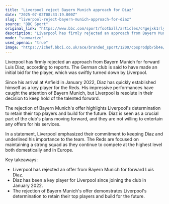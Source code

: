 ```yaml
---
title: "Liverpool reject Bayern Munich approach for Diaz"
date: "2025-07-02T08:33:19.000Z"
slug: "liverpool-reject-bayern-munich-approach-for-diaz"
source: "BBC Sport"
original_link: "https://www.bbc.com/sport/football/articles/c4gejxk1rlyo"
description: "Liverpool has firmly rejected an approach from Bayern Munich for forward Luis Diaz, emphasizing their commitment to keeping him as a key player for the team. Since joining in January 2022, Diaz has quickly become an important part of Liverpool's squad. The club's rejection of Bayern Munich's offer showcases their determination to retain their top players and build for the future, highlighting Diaz's crucial role in their plans moving forward. Liverpool is focused on maintaining a strong squad to compete at the highest level both domestically and in Europe."
mode: "summarize"
used_openai: "true"
image: "https://ichef.bbci.co.uk/ace/branded_sport/1200/cpsprodpb/5b4e/live/4c3f01a0-5716-11f0-b909-8945bce4d179.jpg"
---
```


Liverpool has firmly rejected an approach from Bayern Munich for forward Luis Diaz, according to reports. The German club is said to have made an initial bid for the player, which was swiftly turned down by Liverpool.

Since his arrival at Anfield in January 2022, Diaz has quickly established himself as a key player for the Reds. His impressive performances have caught the attention of Bayern Munich, but Liverpool is resolute in their decision to keep hold of the talented forward.

The rejection of Bayern Munich's offer highlights Liverpool's determination to retain their top players and build for the future. Diaz is seen as a crucial part of the club's plans moving forward, and they are not willing to entertain any offers for his services.

In a statement, Liverpool emphasized their commitment to keeping Diaz and underlined his importance to the team. The Reds are focused on maintaining a strong squad as they continue to compete at the highest level both domestically and in Europe.

Key takeaways:
- Liverpool has rejected an offer from Bayern Munich for forward Luis Diaz.
- Diaz has been a key player for Liverpool since joining the club in January 2022.
- The rejection of Bayern Munich's offer demonstrates Liverpool's determination to retain their top players and build for the future.